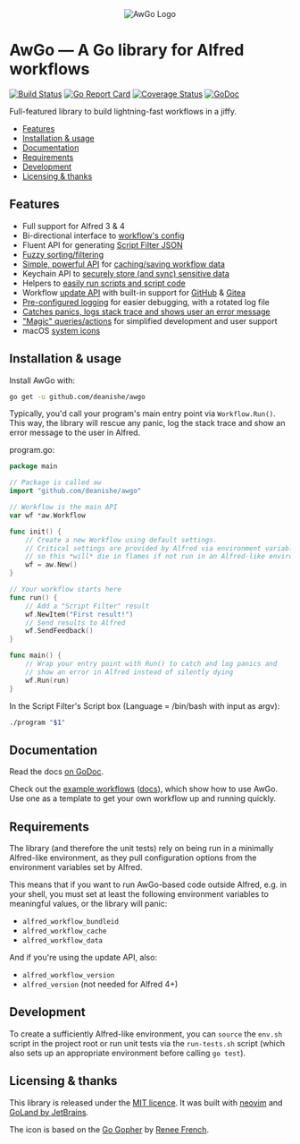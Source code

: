 
<div align="center">
    <img src="https://raw.githubusercontent.com/deanishe/awgo/master/Icon.png" alt="AwGo Logo" title="AwGo Logo">
</div>


AwGo — A Go library for Alfred workflows
========================================

[![Build Status][ghaction-badge]][ghaction-link]
[![Go Report Card][goreport-badge]][goreport-link]
[![Coverage Status][coveralls-badge]][coveralls-link]
[![GoDoc][godoc-badge]][godoc-link]

<!--
[![Build Status][azure-badge]][azure-link]
[![Build Status][travis-badge]][travis-link]
[![Codacy Quality][codacy-badge-quality]][codacy-link]
[![Codacy coverage][codacy-badge-coverage]][codacy-link]
[![Codecov coverage][codecov-badge]][codecov-link]
-->


Full-featured library to build lightning-fast workflows in a jiffy.

- [Features](#features)
- [Installation & usage](#installation--usage)
- [Documentation](#documentation)
- [Requirements](#requirements)
- [Development](#development)
- [Licensing & thanks](#licensing--thanks)


Features
--------

- Full support for Alfred 3 & 4
- Bi-directional interface to [workflow's config][config]
- Fluent API for generating [Script Filter JSON][feedback]
- [Fuzzy sorting/filtering][fuzzy]
- [Simple, powerful API][cache-api] for [caching/saving workflow data][cache]
- Keychain API to [securely store (and sync) sensitive data][keychain]
- Helpers to [easily run scripts and script code][scripts]
- Workflow [update API][update] with built-in support for [GitHub][update-github] & [Gitea][update-gitea]
- [Pre-configured logging][logging] for easier debugging, with a rotated log file
- [Catches panics, logs stack trace and shows user an error message][run]
- ["Magic" queries/actions][magic] for simplified development and user support
- macOS [system icons][icons]


Installation & usage
--------------------

Install AwGo with:

```sh
go get -u github.com/deanishe/awgo
```

Typically, you'd call your program's main entry point via `Workflow.Run()`.
This way, the library will rescue any panic, log the stack trace and show
an error message to the user in Alfred.

program.go:

```go
package main

// Package is called aw
import "github.com/deanishe/awgo"

// Workflow is the main API
var wf *aw.Workflow

func init() {
    // Create a new Workflow using default settings.
    // Critical settings are provided by Alfred via environment variables,
    // so this *will* die in flames if not run in an Alfred-like environment.
    wf = aw.New()
}

// Your workflow starts here
func run() {
    // Add a "Script Filter" result
    wf.NewItem("First result!")
    // Send results to Alfred
    wf.SendFeedback()
}

func main() {
    // Wrap your entry point with Run() to catch and log panics and
    // show an error in Alfred instead of silently dying
    wf.Run(run)
}
```

In the Script Filter's Script box (Language = /bin/bash with input as
argv):

```sh
./program "$1"
```

Documentation
-------------

Read the docs [on GoDoc][godoc].

Check out the [example workflows][examples-code] ([docs][examples-docs]), which
show how to use AwGo. Use one as a template to get your own workflow up and
running quickly.


Requirements
------------

The library (and therefore the unit tests) rely on being run in a minimally
Alfred-like environment, as they pull configuration options from the environment
variables set by Alfred.

This means that if you want to run AwGo-based code outside Alfred, e.g. in your
shell, you must set at least the following environment variables to meaningful
values, or the library will panic:

- `alfred_workflow_bundleid`
- `alfred_workflow_cache`
- `alfred_workflow_data`

And if you're using the update API, also:

- `alfred_workflow_version`
- `alfred_version` (not needed for Alfred 4+)


Development
-----------

To create a sufficiently Alfred-like environment, you can `source` the `env.sh`
script in the project root or run unit tests via the `run-tests.sh` script
(which also sets up an appropriate environment before calling `go test`).


Licensing & thanks
------------------

This library is released under the [MIT licence][licence]. It was built with
[neovim][neovim] and [GoLand by JetBrains][jetbrains].

The icon is based on the [Go Gopher][gopher] by [Renee French][renee].


[alfred]: https://www.alfredapp.com/
[licence]: ./LICENCE
[godoc]: https://godoc.org/github.com/deanishe/awgo
[gopher]: https://blog.golang.org/gopher
[renee]: http://reneefrench.blogspot.com
[config]: https://godoc.org/github.com/deanishe/awgo#Config
[feedback]: https://godoc.org/github.com/deanishe/awgo#Feedback.NewItem
[fuzzy]: https://godoc.org/github.com/deanishe/awgo/fuzzy
[cache]: https://godoc.org/github.com/deanishe/awgo#hdr-Storing_data
[cache-api]: https://godoc.org/github.com/deanishe/awgo#Cache
[run]: https://godoc.org/github.com/deanishe/awgo#Run
[keychain]: https://godoc.org/github.com/deanishe/awgo/keychain
[scripts]: https://godoc.org/github.com/deanishe/awgo/util#hdr-Scripting
[update]: https://godoc.org/github.com/deanishe/awgo/update
[update-github]: https://godoc.org/github.com/deanishe/awgo/update#GitHub
[update-gitea]: https://godoc.org/github.com/deanishe/awgo/update#Gitea
[logging]: https://godoc.org/github.com/deanishe/awgo#hdr-Logging
[magic]: https://godoc.org/github.com/deanishe/awgo#MagicAction
[icons]: https://godoc.org/github.com/deanishe/awgo#Icon
[examples-code]: https://github.com/deanishe/awgo/tree/master/_examples
[examples-docs]: https://godoc.org/github.com/deanishe/awgo/_examples
[jetbrains]: https://www.jetbrains.com/?from=deanishe/awgo
[neovim]: https://neovim.io/

[godoc-badge]: https://godoc.org/github.com/deanishe/awgo?status.svg
[godoc-link]: https://godoc.org/github.com/deanishe/awgo
[goreport-link]: https://goreportcard.com/report/github.com/deanishe/awgo
[goreport-badge]: https://goreportcard.com/badge/github.com/deanishe/awgo
[azure-badge]: https://img.shields.io/azure-devops/build/deanishe/6cd8e4fe-7366-4485-aea6-e9d75e7757b2/1
[azure-link]: https://dev.azure.com/deanishe/AwGo/_build
[ghaction-badge]: https://github.com/deanishe/awgo/workflows/Build/badge.svg
[ghaction-link]: https://github.com/deanishe/awgo/actions?query=workflow%3ABuild
[coveralls-badge]: https://coveralls.io/repos/github/deanishe/awgo/badge.svg?branch=master&v3
[coveralls-link]: https://coveralls.io/github/deanishe/awgo?branch=master

<!--
[coverage-badge]: https://img.shields.io/codacy/coverage/e785f7b0e830468da6fa2856d62e59ab?color=brightgreen
[codacy-link]: https://www.codacy.com/app/deanishe/awgo
[travis-badge]: https://img.shields.io/travis/deanishe/awgo
[travis-link]: https://travis-ci.org/deanishe/awgo
[codacy-badge-quality]: https://api.codacy.com/project/badge/Grade/e785f7b0e830468da6fa2856d62e59ab
[codacy-badge-coverage]: https://api.codacy.com/project/badge/Coverage/e785f7b0e830468da6fa2856d62e59ab
[travis-badge]: https://travis-ci.org/deanishe/awgo.svg?branch=master
[codecov-badge]: https://codecov.io/gh/deanishe/awgo/branch/master/graph/badge.svg
[codecov-link]: https://codecov.io/gh/deanishe/awgo
[coveralls-badge]: https://img.shields.io/coveralls/github/deanishe/awgo/master
-->
